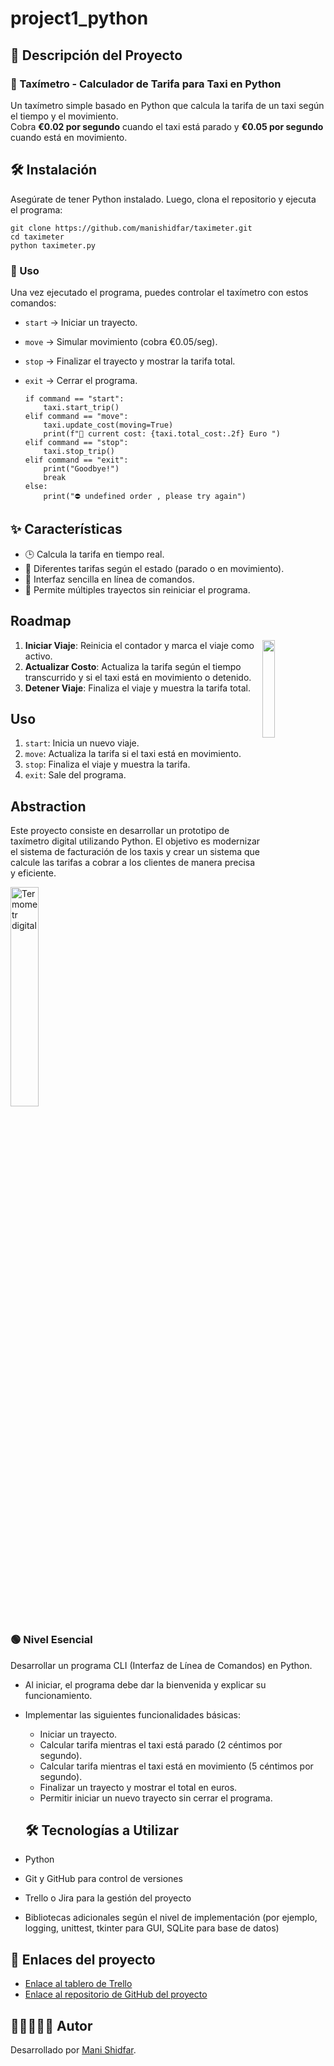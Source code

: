 # project1_python

## 📝 Descripción del Proyecto

### 🚖 Taxímetro - Calculador de Tarifa para Taxi en Python  
Un taxímetro simple basado en Python que calcula la tarifa de un taxi según el tiempo y el movimiento.  
Cobra **€0.02 por segundo** cuando el taxi está parado y **€0.05 por segundo** cuando está en movimiento.




## 🛠 Instalación  
Asegúrate de tener Python instalado. Luego, clona el repositorio y ejecuta el programa:


```
git clone https://github.com/manishidfar/taximeter.git
cd taximeter
python taximeter.py
```






### 📌 Uso 
 
Una vez ejecutado el programa, puedes controlar el taxímetro con estos comandos:

- `start` → Iniciar un trayecto.
- `move` → Simular movimiento (cobra €0.05/seg).
- `stop` → Finalizar el trayecto y mostrar la tarifa total.
- `exit` → Cerrar el programa.

    ```
    if command == "start":
        taxi.start_trip()
    elif command == "move":
        taxi.update_cost(moving=True)
        print(f"💨 current cost: {taxi.total_cost:.2f} Euro ")
    elif command == "stop":
        taxi.stop_trip()
    elif command == "exit":
        print("Goodbye!")
        break
    else:
        print("⛔ undefined order , please try again")
 
  ```

## ✨ Características  
- 🕒 Calcula la tarifa en tiempo real.  
- 🚦 Diferentes tarifas según el estado (parado o en movimiento).  
- 📜 Interfaz sencilla en línea de comandos.  
- 🔁 Permite múltiples trayectos sin reiniciar el programa.


## Roadmap
  <img src="https://i.postimg.cc/3w9k0p96/d1608b7a-6486-4d2b-ad62-04a37c5565c4.jpg" width="20%" height="20%" 
  align="right">
1. **Iniciar Viaje**: Reinicia el contador y marca el viaje como activo.
2. **Actualizar Costo**: Actualiza la tarifa según el tiempo transcurrido y si el taxi está en movimiento o detenido.
3.  **Detener Viaje**: Finaliza el viaje y muestra la tarifa total.




## Uso

1. `start`: Inicia un nuevo viaje.
2. `move`: Actualiza la tarifa si el taxi está en movimiento.
3. `stop`: Finaliza el viaje y muestra la tarifa.
4. `exit`: Sale del programa.

## Abstraction 

Este proyecto consiste en desarrollar un prototipo de taxímetro digital utilizando Python. El objetivo es modernizar el sistema de facturación de los taxis y crear un sistema que calcule las tarifas a cobrar a los clientes de manera precisa y eficiente.

<img src="https://encrypted-tbn0.gstatic.com/images?q=tbn:ANd9GcQJbCCJcpCvjjhTdBLmri9SGKN-AMcA2ir6mIjPSv-iUVV9RjKrJcOf4KVYD0-tT25rp24&usqp=CAU" alt="Termometr digital"  width="30%"/>



### 🟢 Nivel Esencial

Desarrollar un programa CLI (Interfaz de Línea de Comandos) en Python.

- Al iniciar, el programa debe dar la bienvenida y explicar su funcionamiento.
- Implementar las siguientes funcionalidades básicas:
  - Iniciar un trayecto.
  - Calcular tarifa mientras el taxi está parado (2 céntimos por segundo).
  - Calcular tarifa mientras el taxi está en movimiento (5 céntimos por segundo).
  - Finalizar un trayecto y mostrar el total en euros.
  - Permitir iniciar un nuevo trayecto sin cerrar el programa.
 
  ## 🛠️ Tecnologías a Utilizar

- Python
- Git y GitHub para control de versiones
- Trello o Jira para la gestión del proyecto
- Bibliotecas adicionales según el nivel de implementación (por ejemplo, logging, unittest, tkinter para GUI, SQLite para base de datos)

## 🔗 Enlaces del proyecto

- [Enlace al tablero de Trello](https://trello.com/b/5qc9eWeN/proyecto-de-taximetro)
- [Enlace al repositorio de GitHub del proyecto](https://github.com/Mani8217/project1_python.git)
## 👩‍💻👨🏻‍💻 Autor  
Desarrollado por [Mani Shidfar](https://github.com/Mani8217).
